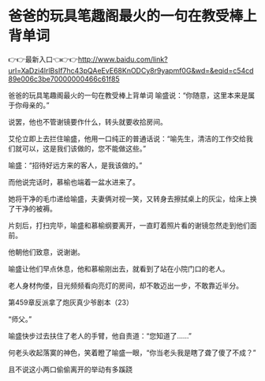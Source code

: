 # 爸爸的玩具笔趣阁最火的一句在教受棒上背单词

👉👉最新入口👈👉👉http://www.baidu.com/link?url=XaDzi4lrlBsIf7hc43pQAeEvE68KnODCy8r9yapmf0G&wd=&eqid=c54cd89e006c3be70000000466c61f85

爸爸的玩具笔趣阁最火的一句在教受棒上背单词
喻盛说：“你随意，这里本来是属于你母亲的。”

说罢，他也不管谢镜要作什么，转头就要收拾房间。

艾伦立即上去拦住喻盛，他用一口纯正的普通话说：“喻先生，清洁的工作交给我们就可以，这是我们该做的，您不能做这些。”

喻盛：“招待好远方来的客人，是我该做的。”

而他说完话时，慕榆也端着一盆水进来了。

她将干净的毛巾递给喻盛，夫妻俩对视一笑，又转身去擦拭桌上的灰尘，给床上换了干净的被褥。

片刻后，打扫完毕，喻盛和慕榆纲要离开，一直盯着照片看的谢镜忽然走到他们面前。

他朝他们致意，说谢谢。

喻盛让他们早点休息，他和慕榆刚出去，就看到了站在小院门口的老人。

老人身材佝偻，目光频频看向亮灯的房间，却不敢迈出一步，不敢靠近半分。

第459章反派拿了炮灰真少爷剧本（23）

“师父。”

喻盛快步过去扶住了老人的手臂，他自责道：“您知道了……”

何老头收起落寞的神色，笑着瞪了喻盛一眼，“你当老头我是瞎了聋了傻了不成？”

且不说这小两口偷偷离开的举动有多蹊跷
